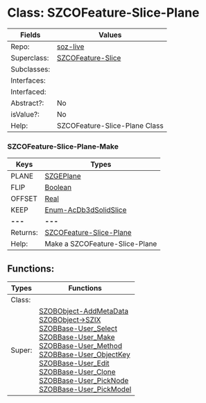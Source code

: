 
# Class:	SZCOFeature-Slice-Plane

| Fields | Values |
| --------- | --------- |
| Repo: | [soz-live](/repos/soz-live.html) |
| Superclass: | [SZCOFeature-Slice](SZCOFeature-Slice.html) |
| Subclasses: |  |
| Interfaces: |  |
| Interfaced: |  |
| Abstract?: | No |
| isValue?: | No |
| Help: | SZCOFeature-Slice-Plane Class |

### SZCOFeature-Slice-Plane-Make

| Keys | Types |
| --------- | --------- |
| PLANE | [SZGEPlane](SZGEPlane.html) |
| FLIP | [Boolean](Boolean.html) |
| OFFSET | [Real](Real.html) |
| KEEP | [Enum-AcDb3dSolidSlice](Enum-AcDb3dSolidSlice.html) |
| **---** | **---** |
| Returns: | [SZCOFeature-Slice-Plane](SZCOFeature-Slice-Plane.html) |
| Help: | Make a SZCOFeature-Slice-Plane |


## Functions:

| Types | Functions |
| --------- | --------- |
| Class: |  |
| Super: | [SZOBObject-AddMetaData](SZOBObject.html) <br> [SZOBObject->SZIX](SZOBObject.html) <br> [SZOBBase-User_Select](SZOBBase.html) <br> [SZOBBase-User_Make](SZOBBase.html) <br> [SZOBBase-User_Method](SZOBBase.html) <br> [SZOBBase-User_ObjectKey](SZOBBase.html) <br> [SZOBBase-User_Edit](SZOBBase.html) <br> [SZOBBase-User_Clone](SZOBBase.html) <br> [SZOBBase-User_PickNode](SZOBBase.html) <br> [SZOBBase-User_PickModel](SZOBBase.html) |


